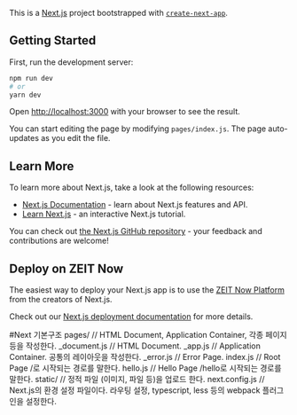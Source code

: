 This is a [Next.js](https://nextjs.org/) project bootstrapped with [`create-next-app`](https://github.com/zeit/next.js/tree/canary/packages/create-next-app).

## Getting Started

First, run the development server:

```bash
npm run dev
# or
yarn dev
```

Open [http://localhost:3000](http://localhost:3000) with your browser to see the result.

You can start editing the page by modifying `pages/index.js`. The page auto-updates as you edit the file.

## Learn More

To learn more about Next.js, take a look at the following resources:

- [Next.js Documentation](https://nextjs.org/docs) - learn about Next.js features and API.
- [Learn Next.js](https://nextjs.org/learn) - an interactive Next.js tutorial.

You can check out [the Next.js GitHub repository](https://github.com/zeit/next.js/) - your feedback and contributions are welcome!

## Deploy on ZEIT Now

The easiest way to deploy your Next.js app is to use the [ZEIT Now Platform](https://zeit.co/import?utm_medium=default-template&filter=next.js&utm_source=create-next-app&utm_campaign=create-next-app-readme) from the creators of Next.js.

Check out our [Next.js deployment documentation](https://nextjs.org/docs/deployment) for more details.


#Next 기본구조
pages/ // HTML Document, Application Container, 각종 페이지 등을 작성한다.
    _document.js // HTML Document.
    _app.js // Application Container. 공통의 레이아웃을 작성한다.
    _error.js // Error Page.
    index.js // Root Page /로 시작되는 경로를 말한다.
    hello.js // Hello Page /hello로 시작되는 경로를 말한다.
static/ // 정적 파일 (이미지, 파일 등)을 업로드 한다.
next.config.js // Next.js의 환경 설정 파일이다. 라우팅 설정, typescript, less 등의 webpack 플러그인을 설정한다.